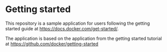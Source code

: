 # Getting started

This repository is a sample application for users following the getting started guide at <https://docs.docker.com/get-started/>.

The application is based on the application from the getting started tutorial at <https://github.com/docker/getting-started>
